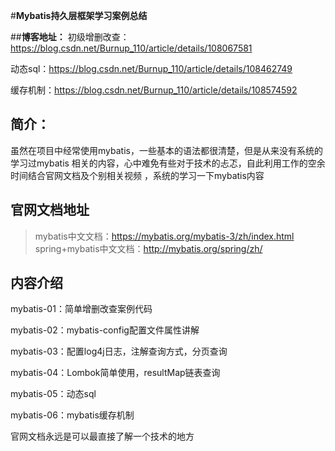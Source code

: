 
#**Mybatis持久层框架学习案例总结**

##**博客地址：**
初级增删改查：https://blog.csdn.net/Burnup_110/article/details/108067581

动态sql：https://blog.csdn.net/Burnup_110/article/details/108462749

缓存机制：https://blog.csdn.net/Burnup_110/article/details/108574592
## 简介：
虽然在项目中经常使用mybatis，一些基本的语法都很清楚，但是从来没有系统的学习过mybatis
相关的内容，心中难免有些对于技术的忐忑，自此利用工作的空余时间结合官网文档及个别相关视频
，系统的学习一下mybatis内容

## 官网文档地址
> mybatis中文文档：https://mybatis.org/mybatis-3/zh/index.html
> spring+mybatis中文文档：http://mybatis.org/spring/zh/

## 内容介绍
mybatis-01：简单增删改查案例代码

mybatis-02：mybatis-config配置文件属性讲解

mybatis-03：配置log4j日志，注解查询方式，分页查询

mybatis-04：Lombok简单使用，resultMap链表查询

mybatis-05：动态sql

mybatis-06：mybatis缓存机制 

官网文档永远是可以最直接了解一个技术的地方